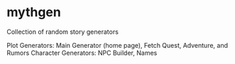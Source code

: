 # mythgen
Collection of random story generators

Plot Generators: Main Generator (home page), Fetch Quest, Adventure, and Rumors
Character Generators: NPC Builder, Names